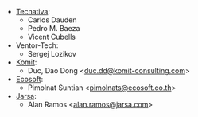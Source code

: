 - [Tecnativa](https://www.tecnativa.com):
  - Carlos Dauden
  - Pedro M. Baeza
  - Vicent Cubells
- Ventor-Tech:
  - Sergej Lozikov
- [Komit](https://komit-consulting.com/):
  - Duc, Dao Dong \<<duc.dd@komit-consulting.com>\>
- [Ecosoft](https://ecosoft.co.th/):
  - Pimolnat Suntian \<<pimolnats@ecosoft.co.th>\>
- [Jarsa](https://www.jarsa.com/):
  - Alan Ramos \<<alan.ramos@jarsa.com>\>
